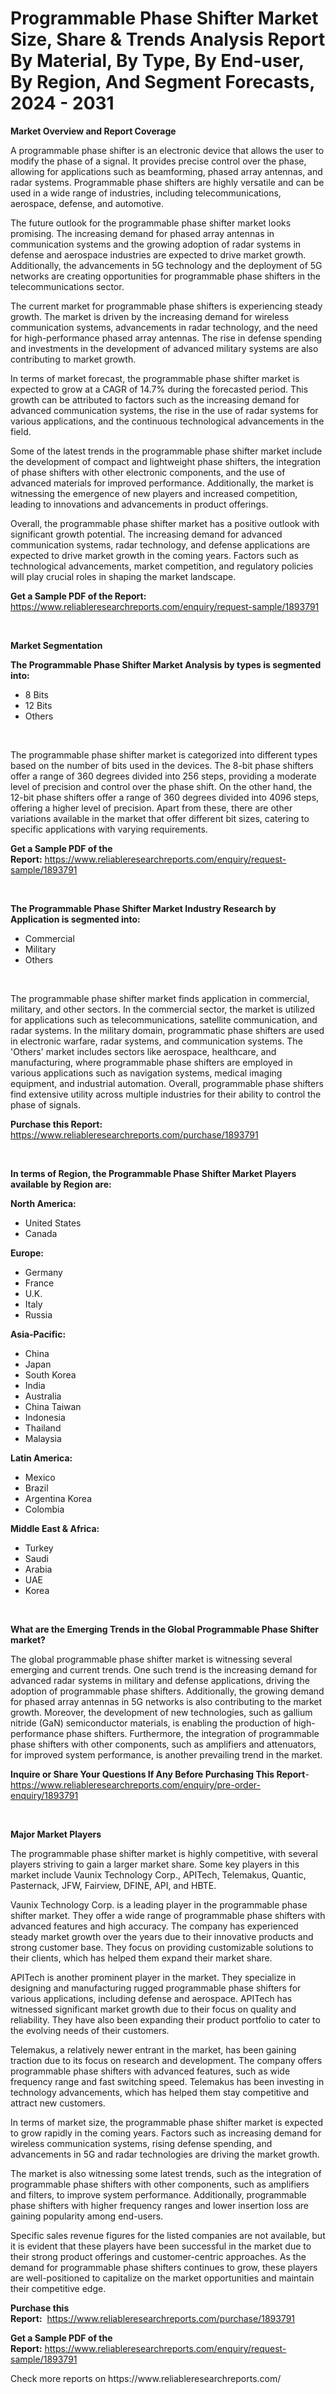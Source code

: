 <p><h1>Programmable Phase Shifter Market Size, Share & Trends Analysis Report By Material, By Type, By End-user, By Region, And Segment Forecasts, 2024 - 2031</h1></p><p><strong>Market Overview and Report Coverage</strong></p>
<p><p>A programmable phase shifter is an electronic device that allows the user to modify the phase of a signal. It provides precise control over the phase, allowing for applications such as beamforming, phased array antennas, and radar systems. Programmable phase shifters are highly versatile and can be used in a wide range of industries, including telecommunications, aerospace, defense, and automotive.</p><p>The future outlook for the programmable phase shifter market looks promising. The increasing demand for phased array antennas in communication systems and the growing adoption of radar systems in defense and aerospace industries are expected to drive market growth. Additionally, the advancements in 5G technology and the deployment of 5G networks are creating opportunities for programmable phase shifters in the telecommunications sector.</p><p>The current market for programmable phase shifters is experiencing steady growth. The market is driven by the increasing demand for wireless communication systems, advancements in radar technology, and the need for high-performance phased array antennas. The rise in defense spending and investments in the development of advanced military systems are also contributing to market growth.</p><p>In terms of market forecast, the programmable phase shifter market is expected to grow at a CAGR of 14.7% during the forecasted period. This growth can be attributed to factors such as the increasing demand for advanced communication systems, the rise in the use of radar systems for various applications, and the continuous technological advancements in the field.</p><p>Some of the latest trends in the programmable phase shifter market include the development of compact and lightweight phase shifters, the integration of phase shifters with other electronic components, and the use of advanced materials for improved performance. Additionally, the market is witnessing the emergence of new players and increased competition, leading to innovations and advancements in product offerings.</p><p>Overall, the programmable phase shifter market has a positive outlook with significant growth potential. The increasing demand for advanced communication systems, radar technology, and defense applications are expected to drive market growth in the coming years. Factors such as technological advancements, market competition, and regulatory policies will play crucial roles in shaping the market landscape.</p></p>
<p><strong>Get a Sample PDF of the Report:</strong> <a href="https://www.reliableresearchreports.com/enquiry/request-sample/1893791">https://www.reliableresearchreports.com/enquiry/request-sample/1893791</a></p>
<p>&nbsp;</p>
<p><strong>Market Segmentation</strong></p>
<p><strong>The Programmable Phase Shifter Market Analysis by types is segmented into:</strong></p>
<p><ul><li>8 Bits</li><li>12 Bits</li><li>Others</li></ul></p>
<p>&nbsp;</p>
<p><p>The programmable phase shifter market is categorized into different types based on the number of bits used in the devices. The 8-bit phase shifters offer a range of 360 degrees divided into 256 steps, providing a moderate level of precision and control over the phase shift. On the other hand, the 12-bit phase shifters offer a range of 360 degrees divided into 4096 steps, offering a higher level of precision. Apart from these, there are other variations available in the market that offer different bit sizes, catering to specific applications with varying requirements.</p></p>
<p><strong>Get a Sample PDF of the Report:</strong>&nbsp;<a href="https://www.reliableresearchreports.com/enquiry/request-sample/1893791">https://www.reliableresearchreports.com/enquiry/request-sample/1893791</a></p>
<p>&nbsp;</p>
<p><strong>The Programmable Phase Shifter Market Industry Research by Application is segmented into:</strong></p>
<p><ul><li>Commercial</li><li>Military</li><li>Others</li></ul></p>
<p>&nbsp;</p>
<p><p>The programmable phase shifter market finds application in commercial, military, and other sectors. In the commercial sector, the market is utilized for applications such as telecommunications, satellite communication, and radar systems. In the military domain, programmatic phase shifters are used in electronic warfare, radar systems, and communication systems. The 'Others' market includes sectors like aerospace, healthcare, and manufacturing, where programmable phase shifters are employed in various applications such as navigation systems, medical imaging equipment, and industrial automation. Overall, programmable phase shifters find extensive utility across multiple industries for their ability to control the phase of signals.</p></p>
<p><strong>Purchase this Report:</strong>&nbsp; <a href="https://www.reliableresearchreports.com/purchase/1893791">https://www.reliableresearchreports.com/purchase/1893791</a></p>
<p>&nbsp;</p>
<p><strong>In terms of Region, the Programmable Phase Shifter Market Players available by Region are:</strong></p>
<p>
    <p> <strong> North America: </strong>
        <ul>
            <li>United States</li>
            <li>Canada</li>
        </ul>
        </p> 
    <p> <strong> Europe: </strong>
        <ul>
            <li>Germany</li>
            <li>France</li>
            <li>U.K.</li>
            <li>Italy</li>
            <li>Russia</li>
        </ul>
        </p> 
    <p> <strong> Asia-Pacific: </strong>
        <ul>
            <li>China</li>
            <li>Japan</li>
            <li>South Korea</li>
            <li>India</li>
            <li>Australia</li>
            <li>China Taiwan</li>
            <li>Indonesia</li>
            <li>Thailand</li>
            <li>Malaysia</li>
        </ul>
        </p> 
    <p> <strong> Latin America: </strong>
        <ul>
            <li>Mexico</li>
            <li>Brazil</li>
            <li>Argentina Korea</li>
            <li>Colombia</li>
        </ul>
        </p> 
    <p> <strong> Middle East & Africa: </strong>
        <ul>
            <li>Turkey</li>
            <li>Saudi</li>
            <li>Arabia</li>
            <li>UAE</li>
            <li>Korea</li>
        </ul>
    </p>
    </p>
<p>&nbsp;</p>
<p><strong>What are the Emerging Trends in the Global Programmable Phase Shifter market?</strong></p>
<p><p>The global programmable phase shifter market is witnessing several emerging and current trends. One such trend is the increasing demand for advanced radar systems in military and defense applications, driving the adoption of programmable phase shifters. Additionally, the growing demand for phased array antennas in 5G networks is also contributing to the market growth. Moreover, the development of new technologies, such as gallium nitride (GaN) semiconductor materials, is enabling the production of high-performance phase shifters. Furthermore, the integration of programmable phase shifters with other components, such as amplifiers and attenuators, for improved system performance, is another prevailing trend in the market.</p></p>
<p><strong>Inquire or Share Your Questions If Any Before Purchasing This Report</strong>- <a href="https://www.reliableresearchreports.com/enquiry/pre-order-enquiry/1893791">https://www.reliableresearchreports.com/enquiry/pre-order-enquiry/1893791</a></p>
<p>&nbsp;</p>
<p><strong>Major Market Players</strong></p>
<p><p>The programmable phase shifter market is highly competitive, with several players striving to gain a larger market share. Some key players in this market include Vaunix Technology Corp., APITech, Telemakus, Quantic, Pasternack, JFW, Fairview, DFINE, API, and HBTE.</p><p>Vaunix Technology Corp. is a leading player in the programmable phase shifter market. They offer a wide range of programmable phase shifters with advanced features and high accuracy. The company has experienced steady market growth over the years due to their innovative products and strong customer base. They focus on providing customizable solutions to their clients, which has helped them expand their market share.</p><p>APITech is another prominent player in the market. They specialize in designing and manufacturing rugged programmable phase shifters for various applications, including defense and aerospace. APITech has witnessed significant market growth due to their focus on quality and reliability. They have also been expanding their product portfolio to cater to the evolving needs of their customers.</p><p>Telemakus, a relatively newer entrant in the market, has been gaining traction due to its focus on research and development. The company offers programmable phase shifters with advanced features, such as wide frequency range and fast switching speed. Telemakus has been investing in technology advancements, which has helped them stay competitive and attract new customers.</p><p>In terms of market size, the programmable phase shifter market is expected to grow rapidly in the coming years. Factors such as increasing demand for wireless communication systems, rising defense spending, and advancements in 5G and radar technologies are driving the market growth.</p><p>The market is also witnessing some latest trends, such as the integration of programmable phase shifters with other components, such as amplifiers and filters, to improve system performance. Additionally, programmable phase shifters with higher frequency ranges and lower insertion loss are gaining popularity among end-users.</p><p>Specific sales revenue figures for the listed companies are not available, but it is evident that these players have been successful in the market due to their strong product offerings and customer-centric approaches. As the demand for programmable phase shifters continues to grow, these players are well-positioned to capitalize on the market opportunities and maintain their competitive edge.</p></p>
<p><strong>Purchase this Report:</strong>&nbsp;&nbsp;<a href="https://www.reliableresearchreports.com/purchase/1893791">https://www.reliableresearchreports.com/purchase/1893791</a></p>
<p></p>
<p><strong>Get a Sample PDF of the Report:</strong>&nbsp;<a href="https://www.reliableresearchreports.com/enquiry/request-sample/1893791">https://www.reliableresearchreports.com/enquiry/request-sample/1893791</a></p>
<p>Check more reports on https://www.reliableresearchreports.com/</p>